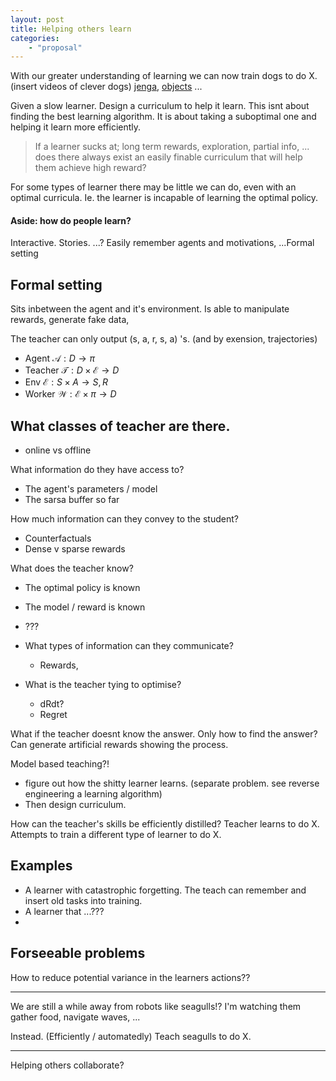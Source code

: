 ```yaml
---
layout: post
title: Helping others learn
categories:
    - "proposal"
---
```


With our greater understanding of learning we can now train dogs to do X. (insert videos of clever dogs) [jenga](https://www.youtube.com/watch?v=1kl3Y82qRDg), [objects](https://www.youtube.com/watch?v=Ip_uVTWfXyI) ...

Given a slow learner. Design a curriculum to help it learn. This isnt about finding the best learning algorithm. It is about taking a suboptimal one and helping it learn more efficiently.

> If a learner sucks at; long term rewards, exploration, partial info, ... does there always exist an easily finable curriculum that will help them achieve high reward?

For some types of learner there may be little we can do, even with an optimal curricula.
Ie. the learner is incapable of learning the optimal policy.

#### Aside: how do people learn?
Interactive. Stories. ...? Easily remember agents and motivations, ...Formal setting

## Formal setting

Sits inbetween the agent and it's environment. Is able to manipulate rewards, generate fake data,

The teacher can only output (s, a, r, s, a) 's. (and by exension, trajectories)

- Agent $\mathcal A: D\to \pi$
- Teacher $\mathcal T: D \times \mathcal E\to D$
- Env $\mathcal E: S \times A \to S, R$
- Worker $\mathcal W: \mathcal E \times \pi \to D$

## What classes of teacher are there.

- online vs offline

What information do they have access to?
- The agent's parameters / model
- The sarsa buffer so far

How much information can they convey to the student?
- Counterfactuals
- Dense v sparse rewards

What does the teacher know?
- The optimal policy is known
- The model / reward is known
- ???

- What types of information can they communicate?
  - Rewards,
- What is the teacher tying to optimise?
  - dRdt?
  - Regret


What if the teacher doesnt know the answer. Only how to find the answer? Can generate artificial rewards showing the process.

Model based teaching?!

- figure out how the shitty learner learns. (separate problem. see reverse engineering a learning algorithm)
- Then design curriculum.

How can the teacher's skills be efficiently distilled? Teacher learns to do X. Attempts to train a different type of learner to do X.

## Examples

- A learner with catastrophic forgetting. The teach can remember and insert old tasks into training.
- A learner that ...???
-

## Forseeable problems


How to reduce potential variance in the learners actions??


***

We are still a while away from robots like seagulls!? I'm watching them gather food, navigate waves, ...

Instead. (Efficiently / automatedly) Teach seagulls to do X.

***

Helping others collaborate?
